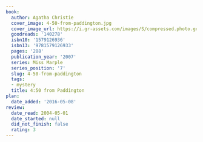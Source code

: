 ```yaml
---
book:
  author: Agatha Christie
  cover_image: 4-50-from-paddington.jpg
  cover_image_url: https://i.gr-assets.com/images/S/compressed.photo.goodreads.com/books/1388324483l/140278.jpg
  goodreads: '140278'
  isbn10: '1579126936'
  isbn13: '9781579126933'
  pages: '288'
  publication_year: '2007'
  series: Miss Marple
  series_position: '7'
  slug: 4-50-from-paddington
  tags:
  - mystery
  title: 4:50 from Paddington
plan:
  date_added: '2016-05-08'
review:
  date_read: 2004-05-01
  date_started: null
  did_not_finish: false
  rating: 3
---
```

